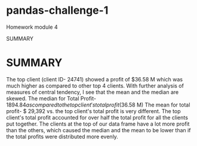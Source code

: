 # pandas-challenge-1
Homework module 4

SUMMARY

# SUMMARY
The top client (client ID- 24741) showed a profit of $36.58 M which was much higher as compared to other top 4 clients.
 With further analysis of measures of central tendency, I see that the mean and the median are skewed. 
The median for Total Profit- $1894.84 as compared to the top client's total profit ($36.58 M)
The mean for total profit- $ 29,392 vs. the top client's total profit is very different.
The top client's total profit accounted for over half the total profit for all the clients put together.
The clients at the top of our data frame have a lot more profit than the others, which caused the median and the mean to be lower than if the total profits were distributed more evenly.
